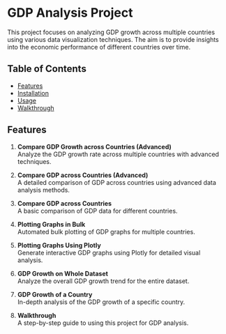 # **GDP Analysis Project**

This project focuses on analyzing GDP growth across multiple countries using various data visualization techniques. The aim is to provide insights into the economic performance of different countries over time.

## **Table of Contents**
- [Features](#features)
- [Installation](#installation)
- [Usage](#usage)
- [Walkthrough](#walkthrough)

## **Features**

1. **Compare GDP Growth across Countries (Advanced)**  
   Analyze the GDP growth rate across multiple countries with advanced techniques.

2. **Compare GDP across Countries (Advanced)**  
   A detailed comparison of GDP across countries using advanced data analysis methods.

3. **Compare GDP across Countries**  
   A basic comparison of GDP data for different countries.

4. **Plotting Graphs in Bulk**  
   Automated bulk plotting of GDP graphs for multiple countries.

5. **Plotting Graphs Using Plotly**  
   Generate interactive GDP graphs using Plotly for detailed visual analysis.

6. **GDP Growth on Whole Dataset**  
   Analyze the overall GDP growth trend for the entire dataset.

7. **GDP Growth of a Country**  
   In-depth analysis of the GDP growth of a specific country.

8. **Walkthrough**  
   A step-by-step guide to using this project for GDP analysis.

  
